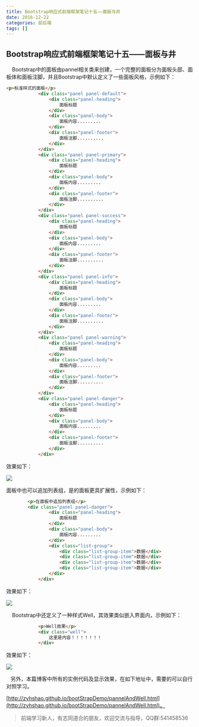 ```yaml
---
title: Bootstrap响应式前端框架笔记十五——面板与井
date: 2016-12-22
categories: 前后端
tags: []
---
```

## Bootstrap响应式前端框架笔记十五——面板与井

    Bootstrap中的面板由pannel相关类来创建，一个完整的面板分为面板头部、面板体和面板注脚，并且Bootstrap中默认定义了一些面板风格，示例如下：

```html
<p>标准样式的面板</p>
            <div class="panel panel-default">
                <div class="panel-heading">
                    面板标题
                </div>
                <div class="panel-body">
                    面板内容.........
                </div>
                <div class="panel-footer">
                    面板注脚..........
                </div>
            </div>
            <div class="panel panel-primary">
                <div class="panel-heading">
                    面板标题
                </div>
                <div class="panel-body">
                    面板内容.........
                </div>
                <div class="panel-footer">
                    面板注脚..........
                </div>
            </div>
            <div class="panel panel-success">
                <div class="panel-heading">
                    面板标题
                </div>
                <div class="panel-body">
                    面板内容.........
                </div>
                <div class="panel-footer">
                    面板注脚..........
                </div>
            </div>
            <div class="panel panel-info">
                <div class="panel-heading">
                    面板标题
                </div>
                <div class="panel-body">
                    面板内容.........
                </div>
                <div class="panel-footer">
                    面板注脚..........
                </div>
            </div>
            <div class="panel panel-warning">
                <div class="panel-heading">
                    面板标题
                </div>
                <div class="panel-body">
                    面板内容.........
                </div>
                <div class="panel-footer">
                    面板注脚..........
                </div>
            </div>
            <div class="panel panel-danger">
                <div class="panel-heading">
                    面板标题
                </div>
                <div class="panel-body">
                    面板内容.........
                </div>
                <div class="panel-footer">
                    面板注脚..........
                </div>
            </div>
```

效果如下：

![](https://static.oschina.net/uploads/space/2016/1222/203034_A3I9_2340880.png)

面板中也可以追加列表组，是的面板更具扩展性，示例如下：

```html
        <p>在面板中追加列表组</p>
        <div class="panel panel-danger">
                <div class="panel-heading">
                    面板标题
                </div>
                <div class="panel-body">
                    面板内容.........
                </div>
                <div class="list-group">
                    <div class="list-group-item">数据</div>
                    <div class="list-group-item">数据</div>
                    <div class="list-group-item">数据</div>
                    <div class="list-group-item">数据</div>
                </div>
            </div>
```

效果如下：

![](https://static.oschina.net/uploads/space/2016/1222/203709_Dtp2_2340880.png)

    Bootstrap中还定义了一种样式Well，其效果类似嵌入界面内，示例如下：

```html
            <p>Well效果</p>
            <div class="well">
                这里是内容！！！！！！！
            </div>
```

效果如下：

![](https://static.oschina.net/uploads/space/2016/1222/204203_CDDE_2340880.png)

   另外，本篇博客中所有的实例代码及显示效果，在如下地址中，需要的可以自行对照学习。

[http://zyhshao.github.io/bootStrapDemo/pannelAndWell.html](http://zyhshao.github.io/bootStrapDemo/pannelAndWell.html)。

> 前端学习新人，有志同道合的朋友，欢迎交流与指导，QQ群:541458536
